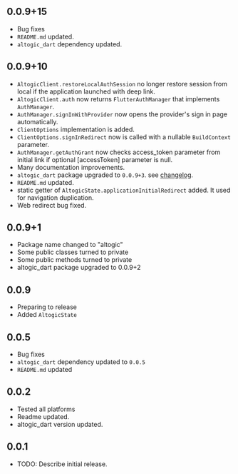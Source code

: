 ## 0.0.9+15

- Bug fixes
- ``README.md`` updated.
- ``altogic_dart`` dependency updated.

## 0.0.9+10

- ``AltogicClient.restoreLocalAuthSession`` no longer restore session from local if the application launched with deep link.
- `AltogicClient.auth` now returns ``FlutterAuthManager`` that implements `AuthManager`.
- ``AuthManager.signInWithProvider`` now opens the provider's sign in page automatically.
- ``ClientOptions`` implementation is added.
- ``ClientOptions.signInRedirect`` now is called with a nullable `BuildContext` parameter.
- ``AuthManager.getAuthGrant`` now checks access_token parameter from initial link if optional [accessToken] parameter is null.
- Many documentation improvements.
- ``altogic_dart`` package upgraded to ``0.0.9+3``. see [changelog](https://pub.dev/packages/altogic_dart/changelog).
- ``README.md`` updated.
- static getter of ``AltogicState.applicationInitialRedirect`` added. It used for navigation duplication.
- Web redirect bug fixed.

## 0.0.9+1

- Package name changed to "altogic"
- Some public classes turned to private
- Some public methods turned to private
- altogic_dart package upgraded to 0.0.9+2


## 0.0.9

- Preparing to release
- Added `AltogicState`

## 0.0.5

- Bug fixes
- ``altogic_dart`` dependency updated to ``0.0.5``
- ``README.md`` updated


## 0.0.2

- Tested all platforms
- Readme updated.
- altogic_dart version updated.


## 0.0.1

* TODO: Describe initial release.
